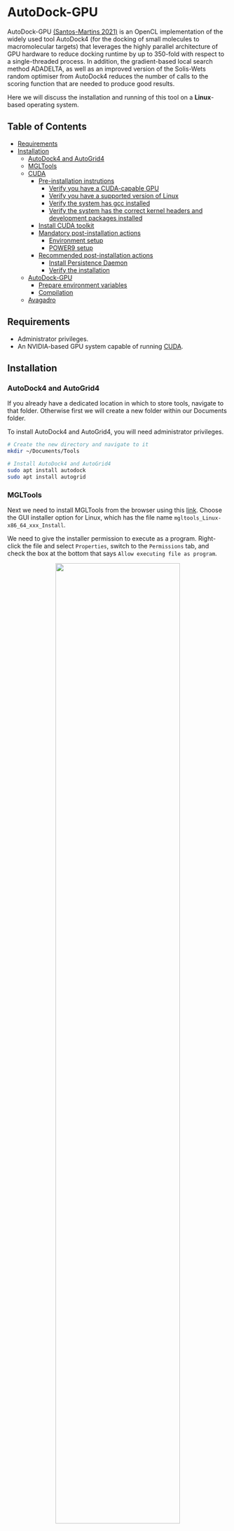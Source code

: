 # AutoDock-GPU

AutoDock-GPU [(Santos-Martins 2021)](https://pubmed.ncbi.nlm.nih.gov/33403848/) is an OpenCL implementation of the widely used tool AutoDock4 (for the docking of small molecules to macromolecular targets) that leverages the highly parallel architecture of GPU hardware to reduce docking runtime by up to 350-fold with respect to a single-threaded process. In addition, the gradient-based local search method ADADELTA, as well as an improved version of the Solis-Wets random optimiser from AutoDock4 reduces the number of calls to the scoring function that are needed to produce good results.

Here we will discuss the installation and running of this tool on a **Linux**-based operating system.

## Table of Contents

  - [Requirements](#requirements)
  - [Installation](#installation)
    - [AutoDock4 and AutoGrid4](#autodock4-and-autogrid4)
    - [MGLTools](#mgltools)
    - [CUDA](#cuda)
      - [Pre-installation instrutions](#pre-installation-instrutions)
        - [Verify you have a CUDA-capable GPU](#verify-you-have-a-cuda-capable-gpu)
        - [Verify you have a supported version of Linux](#verify-you-have-a-supported-version-of-linux)
        - [Verify the system has gcc installed](#verify-the-system-has-gcc-installed)
        - [Verify the system has the correct kernel headers and development packages installed](#verify-the-system-has-the-correct-kernel-headers-and-development-packages-installed)
      - [Install CUDA toolkit](#install-cuda-toolkit)
      - [Mandatory post-installation actions](#mandatory-post-installation-actions)
        - [Environment setup](#environment-setup)
        - [POWER9 setup](#power9-setup)
      - [Recommended post-installation actions](#recommended-post-installation-actions)
        - [Install Persistence Daemon](#install-persistence-daemon)
        - [Verify the installation](#verify-the-installation)
    - [AutoDock-GPU](#autodock-gpu-1)
      - [Prepare environment variables](#prepare-environment-variables)
      - [Compilation](#compilation)
    - [Avagadro](#avagadro)

## Requirements

* Administrator privileges.
* An NVIDIA-based GPU system capable of running [CUDA](https://developer.nvidia.com/cuda-toolkit).

## Installation

### AutoDock4 and AutoGrid4

If you already have a dedicated location in which to store tools, navigate to that folder. Otherwise first we will create a new folder within our Documents folder.

To install AutoDock4 and AutoGrid4, you will need administrator privileges.

```bash
# Create the new directory and navigate to it
mkdir ~/Documents/Tools

# Install AutoDock4 and AutoGrid4
sudo apt install autodock
sudo apt install autogrid
```

### MGLTools

Next we need to install MGLTools from the browser using this [link](https://ccsb.scripps.edu/mgltools/downloads/). Choose the GUI installer option for Linux, which has the file name `mgltools_Linux-x86_64_xxx_Install`.

We need to give the installer permission to execute as a program. Right-click the file and select `Properties`, switch to the `Permissions` tab, and check the box at the bottom that says `Allow executing file as program`.

<p align="center">
    <img src="./assets/mgltools-as-program.png" width=75%>
</p>

Now we can double-click on the install file, and follow the prompts to install MGTools.

Once you have successfully completed this, we need to add MGTools to the `PATH`. The easiest way to "set and forget" this step is to add this step to our `.bashrc` file (this file runs a given set of instructions every time you start an instance of the terminal).

If you have installed MGLTools in a location other than the home directory, alter the code below as necessary. Also amend the version number if you have installed a different version of MGLTools.

```bash
# Change to the home directory
cd ~

# Add the PATH export instruction to the .bashrc file
# The double greater than sign '>>' appends a new line to the given file
echo 'export PATH=$PATH:/home/{username}/MGLTools-1.5.7/bin' >> ~/.bashrc
echo 'export PATH=$PATH:/home/{username}/MGLtools-1.5.7/MGLToolsPckgs/AutoDockTools' >> ~/.bashrc
```

### CUDA

Head over to the NVIDIA [cuda-toolkit page](https://developer.nvidia.com/cuda-toolkit), click the download link, and select your operating system, system architecture, distribution (e.g. Ubuntu), version number (e.g. 22.04), and the installer type you would like. We will select `deb (local)` here.

<p align="center">
    <img src="./assets/cuda-target-platform.png">
</p>

This will provide you with a set of command line instructions for installing the CUDA toolkit.

There will also be a link below that provides detailed installation instructions for Linux ([see here](https://docs.nvidia.com/cuda/cuda-installation-guide-linux/index.html)). These will be summarised below for the Ubuntu operating system.

#### Pre-installation instrutions

There are a few things we need to do before installing the CUDA toolkit in order to make sure our system is CUDA-capable:

##### Verify you have a CUDA-capable GPU

Firstly, we need to verify we have a CUDA-capable GPU.

```bash
# Verify we have a CUDA-capable GPU
lspci | grep -i nvidia
```

If you do not see any settings, update the PCI hardware database that Linux maintains by entering `update-pciids` (generally found in `/sbin`) at the command line and rerun the previous `lspci` command.

A list of CUDA-capable GPUs from NVIDIA can be found [here](https://developer.nvidia.com/cuda-gpus).

##### Verify you have a supported version of Linux

CUDA development tools are only supported on specific distributions of Linux, which are listed in the CUDA toolkit release notes. To determine which distribution and release number you're running, use the following command.

```bash
uname -m && cat /etc/*release
```

You should see output similar to the following, modified for your particular system.

```bash
x86_64
DISTRIB_ID=Ubuntu
DISTRIB_RELEASE=22.04
DISTRIB_CODENAME=jammy
DISTRIB_DESCRIPTION="Ubuntu 22.04.1 LTS"
PRETTY_NAME="Ubuntu 22.04.1 LTS"
NAME="Ubuntu"
VERSION_ID="22.04"
VERSION="22.04.1 LTS (Jammy Jellyfish)"
VERSION_CODENAME=jammy
ID=ubuntu
ID_LIKE=debian
HOME_URL="https://www.ubuntu.com/"
SUPPORT_URL="https://help.ubuntu.com/"
BUG_REPORT_URL="https://bugs.launchpad.net/ubuntu/"
PRIVACY_POLICY_URL="https://www.ubuntu.com/legal/terms-and-policies/privacy-policy"
UBUNTU_CODENAME=jammy
```

Ubuntu is supported in general, so if you are also running Ubuntu (either 20.04 or 22.04), you should be fine.

##### Verify the system has gcc installed

The `gcc` compiler is required for development using the CUDA toolkit, but not for running CUDA applications. In most cases however, it is already installed, and you can check the version you have by running this command.

```bash
gcc --version
```

##### Verify the system has the correct kernel headers and development packages installed

The CUDA driver requires that the kernel headers and development packages for the running version of the kernel be installed at the time of the driver installation, as well as whenever the driver is rebuilt.

The version of the kernel your system is running can be found using the following command.

```bash
uname -r
```

**Note**: if you perform a system update which changes the version of the linux kernel being used, make sure to rerun the commands below to ensure you have the correct kernel headers and kernel development packages installed. Otherwise the CUDA driver will fail to work with the new kernel.

**For Ubuntu**:

```bash
sudo apt-get install linux-headers-$(uname -r)
```

#### Install CUDA toolkit

Now we can go back and use the provided command line code to install the CUDA toolkit. For Ubuntu 22.04 OS running on x86_64 architecture, the provided code looks like:

```bash
# Download the repository pin
wget https://developer.download.nvidia.com/compute/cuda/repos/ubuntu2204/x86_64/cuda-ubuntu2204.pin

# Move the pin to the preferences.d folder
sudo mv cuda-ubuntu2204.pin /etc/apt/preferences.d/cuda-repository-pin-600

# Download the installer file
wget https://developer.download.nvidia.com/compute/cuda/11.7.1/local_installers/cuda-repo-ubuntu2204-11-7-local_11.7.1-515.65.01-1_amd64.deb

# Install the package
sudo dpkg -i cuda-repo-ubuntu2204-11-7-local_11.7.1-515.65.01-1_amd64.deb

# Copy the credentials file into the shared keyrings folder
sudo cp /var/cuda-repo-ubuntu2204-11-7-local/cuda-*-keyring.gpg /usr/share/keyrings/

# Update your packages
sudo apt-get update

# Install CUDA toolkit
sudo apt-get -y install cuda
```

Now you will need to reboot the system, and then carry on with the post-installation steps, which are split into mandatory and recommended sections.

```bash
sudo reboot
```

#### Mandatory post-installation actions

##### Environment setup

The `PATH` variable needs to include the path to the CUDA distribution bin folder. This should be the version you have downloaded, e.g. version 11.7; you may have multiple versions installed in your `/usr/local` folder.

In addition, we need to create a variable containing the path to the appropriate library file for either a 64-bit or 32-bit system.

To add these path to the `PATH` variable, we will again add to our `./bashrc` file. Here we will use the example for `cuda-11.7`

```bash
# Export the cuda distribution path
echo 'export PATH=/usr/local/cuda-11.7/bin${PATH:+:${PATH}}' >> ~/.bashrc

# LD_LIBRARY_PATH variable for 64-bit systems
echo 'export LD_LIBRARY_PATH=/usr/local/cuda-11.7/lib64${LD_LIBRARY_PATH:+:{LD_LIBRARY_PATH}}' >> ~/.bashrc

# LD_LIBRARY_PATH variable for 32-bit systems
echo 'export LD_LIBRARY_PATH=/usr/local/cuda-11.7/lib${LD_LIBRARY_PATH:+:{LD_LIBRARY_PATH}}' >> ~/.bashrc
```
##### POWER9 setup

The new features specific to the NVIDIA POWER9 CUDA driver require some additional setup in order to function properly. These additional steps are not handled by installation of CUDA packages, and failure to ensure these extra requirements are met will result in non-functional CUDA driver installation.

**NVIDIA Persistence Daemon**

Firstly, the NVIDIA Persistence Daemon should be automatically started for POWER9 installations. Check that it is running with the following command.

```bash
systemctl status nvidia-persistenced
```

If it is not active, run the following command, and then rerun the command above to confirm everything is working correctly.

```bash
sudo systemctl enable nvidia-persistenced
```

If the NVIDIA Persistence Daemon is running correcly, the first command should produce an output that looks like this:

<p align="center">
    <img src="./assets/nvidia-persistencedaemon.png">
</p>

**udev rule update**

Secondly, there is a udev rule installed by default in some Linux distribution (including Ubuntu) that we need to disable. This rule causes hot-pluggable memory to be automatically onlined when it is physically probed. This behaviour prevents NVIDIA software from bringing NVIDIA device memory online with non-default settings. This udev rule must be disabled in order for the NVIDIA CUDA driver to function properly on POWER9 systems.

In Ubuntu 22.04, this rule can be found here:

```bash
/lib/udev/rules.d/40-vm-hotadd.rules
```

The file contents originally look like this:

```bash
# On Hyper-V and Xen Virtual Machines we want to add memory and cpus as soon as they appear
ATTR{[dmi/id]sys_vendor}=="Microsoft Corporation", ATTR{[dmi/id]product_name}=="Virtual Machine", GOTO="vm_hotadd_apply"
ATTR{[dmi/id]sys_vendor}=="Xen", GOTO="vm_hotadd_apply"
GOTO="vm_hotadd_end"

LABEL="vm_hotadd_apply"

# Memory hotadd request
SUBSYSTEM=="memory", ACTION=="add", DEVPATH=="/devices/system/memory/memory[0-9]*", TEST=="state", ATTR{state}!="online", ATTR{state}="online"

# CPU hotadd request
SUBSYSTEM=="cpu", ACTION=="add", DEVPATH=="/devices/system/cpu/cpu[0-9]*", TEST=="online", ATTR{online}!="1", ATTR{online}="1"

LABEL="vm_hotadd_end"
```

What we need to do is copy this rule to the `/etc/udev/rules.d` folder, and then disable the "Memory hotadd request" rule by commenting out, removing, or changing the hot-pluggable memory rule in the `/etc` copy so that it does not apply to POWER9 NVIDIA systems.

The easiest way to do this is as follows, and will require a reboot once completed to initialise the changes.

```bash
# Copy the original rule file into /etc/udev/rules.d
sudo cp /lib/udev/rules.d/40-vm-hotadd.rules /etc/udev/rules.d

# Use the stream editor to delete the memory subsystem line
sudo sed -i '/SUBSYSTEM=="memory", ACTION=="add"/d' /etc/udev/rules.d/40-vm-hotadd.rules

# Reboot the system
sudo reboot
```

#### Recommended post-installation actions

##### Install Persistence Daemon

NVIDIA provides Linux with a user-space daemon to support persistence of driver state across CUDA job runs. The daemon approach provides a more elegant and robust solution to this problem than persistence mode (see [here](http://docs.nvidia.com/deploy/driver-persistence/index.html#persistence-daemon) for more details).

The NVIDIA Persistence Daemon can be started as the root user by running:

```bash
/usr/bin/nvidia-persistenced --verbose
```

##### Verify the installation

Install the sample programs, located at [https://github.com/nvidia/cuda-samples](https://github.com/nvidia/cuda-samples).

**Note**: ensure the PATH and, if using the runtime installation method, LD_LIBRARY_PATH variables are set correctly (as above).

Get the CUDA samples using the following instructions.

1. Clone the git repository into `~/Documents/Tools`.
2. Change into the directory and run the Makefile.
3. Add the `deviceQuery` folder `PATH` export command to your `.bashrc` file.
4. Add the `bandwidthTest` folder `PATH` export command to your `.bashrc` file.
5. Restart the terminal, and run `deviceQuery`.
6. Run `bandwidthTest`.

```bash
# Change to the Tools directory and clone the Git repository
cd ~/Documents/Tools
git clone https://github.com/NVIDIA/cuda-samples.git

# Change into the downloaded directory and run the Makefile
cd cuda-samples
make

# Add the deviceQuery function to your PATH
echo 'export PATH=$PATH:~/Documents/Tools/cuda-samples/Samples/1_Utilities/deviceQuery' >> ~/.bashrc

# Add the bandwidthTest function to your PATH
echo 'export PATH=$PATH:~/Documents/Tools/cuda-samples/Samples/1_Utilities/bandwidthTest' >> ~/.bashrc
```

**deviceQuery**

```bash
# After restarting the terminal, run the deviceQuery command
deviceQuery
```

If a CUDA-capable device and the CUDA driver are installed, you should get an output like this:

<p align="center">
    <img src="./assets/deviceQuery-pass.png">
</p>

The exact appearance and the output lines may be different on your system. The important outcomes are that a device was found (`Detected 1 CUDA Capable device(s)`), that the device matches the one on your system (`CUDA Driver Version / Runtime Version`), and that the test passed (final line: `Result = PASS`).

If a CUDA-capable device and the CUDA driver are installed but `deviceQuery` reports that no CUDA-capable devices are present, this likely means the the `/dev/nvidia*` files are missing or have the wrong permissions.

* On systems where `SELinux` is enabled, you might need to temporarily disable this security feature in order to run `deviceQuery`. To do this, type: `setenforce 0` from the command line as the *superuser*.

**bandwidthTest**

Next running the `bandwidthTest` program ensures that the system and the CUDA-capable device are able to communicate correctly. A successful output is shown below.

<p align="center">
    <img src="./assets/bandwidthTest-pass.png">
</p>

### AutoDock-GPU

Firstly we can clone the [AutoDock-GPU](https://github.com/ccsb-scripps/AutoDock-GPU) GitHub repository into the `~/Documents/Tools` folder.

```bash
# Change into the Tools folder
cd ~/Documents/Tools

# Clone the AutoDock-GPU repository
git clone https://github.com/ccsb-scripps/AutoDock-GPU
```

#### Prepare environment variables

In order to compile the AutoDock-GPU tool for use with CUDA, we first need to provide environment variables required. These include:

* `LD_LIBRARY_PATH`: we already defined this environment variable above during installation of the CUDA toolkit.
* `GPU_INCLUDE_PATH`: paths containing the CUDA/OpenCL header files, i.e. `cuda.h`, `CL/cl.h`, `CL/cl.hpp`, and `opencl.h`.
* `GPU_LIBRARY_PATH`: paths containing the CUDA/OpenCL shared libraries, i.e. `libcudart.so` and `libOpenCL.so`.

To prepare the `GPU_INCLUDE_PATH` and `GPU_LIBRARY_PATH` environment variables, we can run the following code. You may need to change the CUDA version number, or double check that the required files exist at the relevant locations if you run into issues.

```bash
# Add PATH export setting to ~/.bashrc for GPU_INCLUDE_PATH
echo 'export GPU_INCLUDE_PATH=/usr/local/cuda-11.7/include' >> ~/.bashrc

# Add PATH export setting to ~/.bashrc for GPU_LIBRARY_PATH
echo 'export GPU_LIBRARY_PATH=/usr/local/cuda-11.7/lib64' >> ~/.bashrc
```

#### Compilation

The basic compilation requires you to specify the target accelerator (in our case `CUDA`) using the `DEVICE` argument, while the work-group/thread block size is set with `NUMWI` (with a default of 64 if not provided).

```bash
# Compile the CUDA-accelerated AutoDock-GPU program
make DEVICE=CUDA NUMWI=64
```

The best work-group size depends on the GPU and workload. Try `NUMWI=128` or `NUMWI=64` for modern cards with typical workloads.

After successful compilation, the host binary file is placed into the `AutoDock-GPU/bin` folder. The binary file will take the form `autodock_gpu_{work-group size}wi`.

To add this folder to the PATH to enable easier running of the program, you can run the following command.

```bash
# Add AutoDock-GPU/bin folder to the path
echo 'export PATH=$PATH:~/Documents/Tools/AutoDock-GPU/bin' >> ~/.bashrc
```

Downstream we will now be able to use the binaries directly without having to specify the binary location, e.g.:

```bash
# Example command for running AutoDock-GPU
autodock_gpu_64wi --ffile <protein>.maps.fld --lfile <ligand>.pdbqt --nrun 20
```

### Avagadro

Avogadro is an advanced molecule editor and visualiser designed for cross-platform use in computational chemistry, molecular modeling, bioinformatics, materials science, and related areas. It offers flexible high quality rendering and a powerful plugin architecture.

We will use this tool to prepare our small molecule ligands for use with AutoDock-GPU. It can be installed from the command line:

```bash
# Install the latest version of Avogadro
sudo apt install avogadro
```